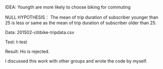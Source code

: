 IDEA:
Youngth are more likely to choose biking for commuting

NULL HYPOTHESIS：
The mean of trip duration of subscriber younger than 25 is less or same as the mean of trip duration of subscriber older than 25.

Data: 201502-citibike-tripdata.csv

Test: t-test

Result: Ho is rejected.

I discussed this work with other groups and wrote the code by myself.